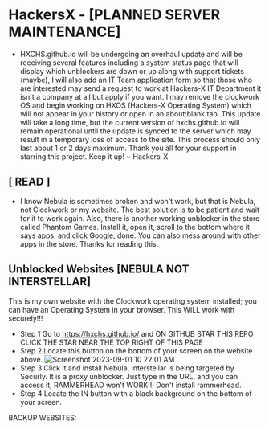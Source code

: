 # HackersX - [PLANNED SERVER MAINTENANCE]
* HXCHS.github.io will be undergoing an overhaul update and will be receiving several features including a system status page that will display which unblockers are down or up along with support tickets (maybe), I will also add an IT Team application form so that those who are interested may send a request to work at Hackers-X IT Department it isn't a company at all but apply if you want. I may remove the clockwork OS and begin working on HXOS (Hackers-X Operating System) which will not appear in your history or open in an about:blank tab. This update will take a long time, but the current version of hxchs.github.io will remain operational until the update is synced to the server which may result in a temporary loss of access to the site. This process should only last about 1 or 2 days maximum. Thank you all for your support in starring this project. Keep it up! ~ Hackers-X

## [ READ ]
* I know Nebula is sometimes broken and won't work, but that is Nebula, not Clockwork or my website. The best solution is to be patient and wait for it to work again. Also, there is another working unblocker in the store called Phantom Games. Install it, open it, scroll to the bottom where it says apps, and click Google, done. You can also mess around with other apps in the store. Thanks for reading this.


## Unblocked Websites [NEBULA NOT INTERSTELLAR]
This is my own website with the Clockwork operating system installed; you can have an Operating System in your browser. This WILL work with securely!!! 

* Step 1 Go to https://hxchs.github.io/ and ON GITHUB STAR THIS REPO CLICK THE STAR NEAR THE TOP RIGHT OF THIS PAGE
* Step 2 Locate this button on the bottom of your screen on the website above. ![Screenshot 2023-09-01 10 22 01 AM](https://github.com/HXCHS/HackersX/assets/113638066/3d00c17c-c7c5-46b3-b7be-e91c09880432)
* Step 3 Click it and install Nebula, Interstellar is being targeted by Securly. It is a proxy unblocker. Just type in the URL, and you can access it, RAMMERHEAD won't WORK!!! Don't install rammerhead.
* Step 4 Locate the IN button with a black background on the bottom of your screen.

BACKUP WEBSITES:
